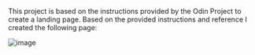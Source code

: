 This project is based on the instructions provided by the Odin Project to create a landing page.
Based on the provided instructions and reference I created the following page:

![image](https://user-images.githubusercontent.com/103965927/224448808-6e1fbbc7-1933-4e6f-b374-7fa96a8d32a7.png)


